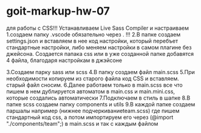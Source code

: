 # goit-markup-hw-07

для работы с CSS!!!
Устанавливаем Live Sass Compiler и настраиваем
1.создаем папку .vscode обязательно через . !!!
2.В папке создаем settings.json и вставляем в нее код настройки, который перебъет стандартные настройки,
либо меняем настройки в самом плагине без джейсона.
Создается папака css или в уже созданной папке добавятся 4 файла, благодаря настройкам в джэйсоне

3.Создаем парку sass или scss
4.В папку создаем файл main.scss
5.При необходимости копируем из старого файла код CSS и вставляем. старый файл сносим.
6.Далее работаем только в main.scss все что пишем в нем дублируется
автоматом в main.css и main.mini.css, которые создались автоматически
7.Подключаем в стиль <link rel="stylesheet" href="./CSS/main.min.css" /> в шапке
8.В папке scss создаем папку components и utils
9.В каждой папке создаем паршалы например (нижнее подчеркиваниеteam.scss) где пишем стандартный код css,
а потом импортируем его через (@import "./components/team";) в main.scss и так с каждым файлом
